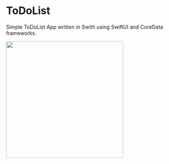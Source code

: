 # ToDoList
<p>Simple ToDoList App written in Swith using SwiftUI and CoreData frameworks.</p>
<img src="https://i.imgur.com/Y07IEQc.gif" height="320px" width="auto"/>
